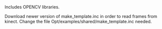 Includes OPENCV libraries.

Download newer version of make_template.inc in order to read frames from kinect.
Change the file Opt/examples/shared/make_template.inc needed.
